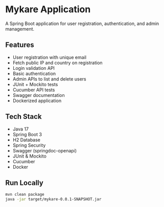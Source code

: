 Mykare Application
=================
A Spring Boot application for user registration, authentication, and admin management.

## Features
- User registration with unique email
- Fetch public IP and country on registration
- Login validation API
- Basic authentication
- Admin APIs to list and delete users
- JUnit + Mockito tests
- Cucumber API tests
- Swagger documentation
- Dockerized application

## Tech Stack
- Java 17
- Spring Boot 3
- H2 Database
- Spring Security
- Swagger (springdoc-openapi)
- JUnit & Mockito
- Cucumber
- Docker

## Run Locally
```bash
mvn clean package
java -jar target/mykare-0.0.1-SNAPSHOT.jar